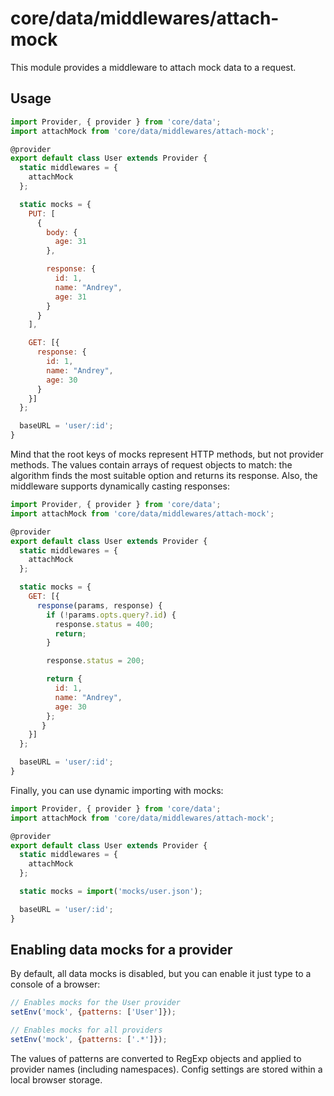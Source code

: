 # core/data/middlewares/attach-mock

This module provides a middleware to attach mock data to a request.

## Usage

```js
import Provider, { provider } from 'core/data';
import attachMock from 'core/data/middlewares/attach-mock';

@provider
export default class User extends Provider {
  static middlewares = {
    attachMock
  };

  static mocks = {
    PUT: [
      {
        body: {
          age: 31
        },

        response: {
          id: 1,
          name: "Andrey",
          age: 31
        }
      }
    ],

    GET: [{
      response: {
        id: 1,
        name: "Andrey",
        age: 30
      }
    }]
  };

  baseURL = 'user/:id';
}
```

Mind that the root keys of mocks represent HTTP methods, but not provider methods.
The values contain arrays of request objects to match: the algorithm finds the most suitable option and returns its response.
Also, the middleware supports dynamically casting responses:

```js
import Provider, { provider } from 'core/data';
import attachMock from 'core/data/middlewares/attach-mock';

@provider
export default class User extends Provider {
  static middlewares = {
    attachMock
  };

  static mocks = {
    GET: [{
      response(params, response) {
        if (!params.opts.query?.id) {
          response.status = 400;
          return;
        }

        response.status = 200;

        return {
          id: 1,
          name: "Andrey",
          age: 30
        };
       }
    }]
  };

  baseURL = 'user/:id';
}
```

Finally, you can use dynamic importing with mocks:

```js
import Provider, { provider } from 'core/data';
import attachMock from 'core/data/middlewares/attach-mock';

@provider
export default class User extends Provider {
  static middlewares = {
    attachMock
  };

  static mocks = import('mocks/user.json');

  baseURL = 'user/:id';
}
```

## Enabling data mocks for a provider

By default, all data mocks is disabled, but you can enable it just type to a console of a browser:

```js
// Enables mocks for the User provider
setEnv('mock', {patterns: ['User']});

// Enables mocks for all providers
setEnv('mock', {patterns: ['.*']});
```

The values of patterns are converted to RegExp objects and applied to provider names (including namespaces).
Config settings are stored within a local browser storage.
